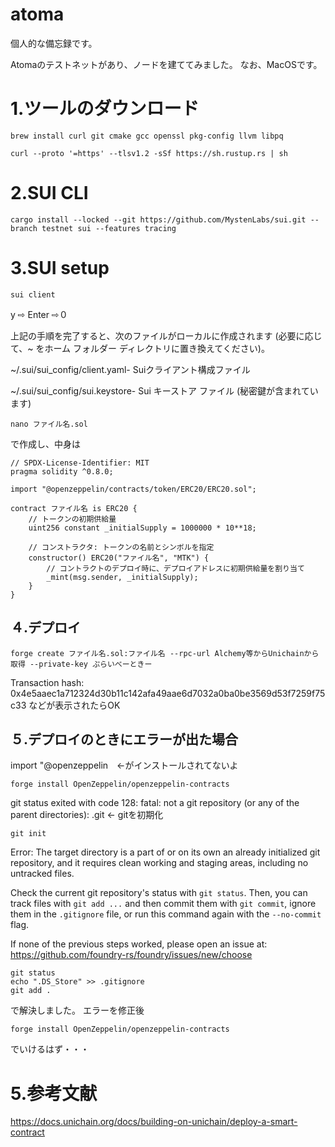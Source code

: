 # atoma

個人的な備忘録です。

Atomaのテストネットがあり、ノードを建ててみました。
なお、MacOSです。

# 1.ツールのダウンロード
```
brew install curl git cmake gcc openssl pkg-config llvm libpq
```
```
curl --proto '=https' --tlsv1.2 -sSf https://sh.rustup.rs | sh
```

# 2.SUI CLI
```
cargo install --locked --git https://github.com/MystenLabs/sui.git --branch testnet sui --features tracing
```


# 3.SUI  setup
```
sui client
```
 y ⇨ Enter ⇨０

 上記の手順を完了すると、次のファイルがローカルに作成されます (必要に応じて、~ をホーム フォルダー ディレクトリに置き換えてください)。

~/.sui/sui_config/client.yaml- Suiクライアント構成ファイル

~/.sui/sui_config/sui.keystore- Sui キーストア ファイル (秘密鍵が含まれています)

```
nano ファイル名.sol
```
で作成し、中身は
```
// SPDX-License-Identifier: MIT
pragma solidity ^0.8.0;

import "@openzeppelin/contracts/token/ERC20/ERC20.sol";

contract ファイル名 is ERC20 {
    // トークンの初期供給量
    uint256 constant _initialSupply = 1000000 * 10**18;

    // コンストラクタ: トークンの名前とシンボルを指定
    constructor() ERC20("ファイル名", "MTK") {
        // コントラクトのデプロイ時に、デプロイアドレスに初期供給量を割り当て
        _mint(msg.sender, _initialSupply);
    }
}
```
## ４.デプロイ
```
forge create ファイル名.sol:ファイル名 --rpc-url Alchemy等からUnichainから取得 --private-key ぷらいべーときー
```
Transaction hash: 0x4e5aaec1a712324d30b11c142afa49aae6d7032a0ba0be3569d53f7259f75c33
などが表示されたらOK

## ５.デプロイのときにエラーが出た場合
import "@openzeppelin　←がインストールされてないよ
```
forge install OpenZeppelin/openzeppelin-contracts
```
git status exited with code 128:
fatal: not a git repository (or any of the parent directories): .git ← gitを初期化
```
git init
```
Error: 
The target directory is a part of or on its own an already initialized git repository,
and it requires clean working and staging areas, including no untracked files.

Check the current git repository's status with `git status`.
Then, you can track files with `git add ...` and then commit them with `git commit`,
ignore them in the `.gitignore` file, or run this command again with the `--no-commit` flag.

If none of the previous steps worked, please open an issue at:
https://github.com/foundry-rs/foundry/issues/new/choose
```
git status
echo ".DS_Store" >> .gitignore
git add .
```
で解決しました。
エラーを修正後
```
forge install OpenZeppelin/openzeppelin-contracts
```
でいけるはず・・・


# 5.参考文献
<https://docs.unichain.org/docs/building-on-unichain/deploy-a-smart-contract>
